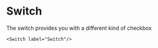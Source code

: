 # Switch

The switch provides you with a different kind of checkbox

```vue
<Switch label="Switch"/>
```

<Switch label="Switch"/>

<script setup>
import { Switch } from '../../../src/index'
</script>
